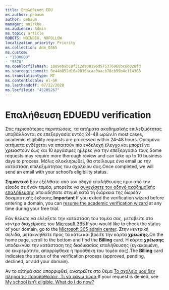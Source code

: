 ```yaml
---
title: Επαλήθευση EDU
ms.author: pebaum
author: pebaum
manager: mnirkhe
ms.audience: Admin
ms.topic: article
ROBOTS: NOINDEX, NOFOLLOW
localization_priority: Priority
ms.collection: Adm_O365
ms.custom:
- "1500009"
- "5578"
ms.openlocfilehash: 1889eb9b18f312da00196d575376960bc6b028fd
ms.sourcegitcommit: 9e44b852d18a2816acac0aacb78cb99b4c114368
ms.translationtype: MT
ms.contentlocale: el-GR
ms.lasthandoff: 07/22/2020
ms.locfileid: "45205267"
---
```

# <a name="edu-verification"></a><span data-ttu-id="c7c76-102">Επαλήθευση EDU</span><span class="sxs-lookup"><span data-stu-id="c7c76-102">EDU verification</span></span>

<span data-ttu-id="c7c76-103">Στις περισσότερες περιπτώσεις, τα αιτήματα ακαδημαϊκής επιλεξιμότητας υποβάλλονται σε επεξεργασία εντός 24-48 ωρών.</span><span class="sxs-lookup"><span data-stu-id="c7c76-103">In most cases, academic eligibility requests are processed within 24-48 hours.</span></span> <span data-ttu-id="c7c76-104">Ορισμένα αιτήματα ενδέχεται να απαιτούν πιο ενδελεχή έλεγχο και μπορεί να χρειαστούν έως και 10 εργάσιμες ημέρες για την επεξεργασία τους.</span><span class="sxs-lookup"><span data-stu-id="c7c76-104">Some requests may require more thorough review and can take up to 10 business days to process.</span></span> <span data-ttu-id="c7c76-105">Μόλις ολοκληρωθεί, θα στείλουμε ένα email με την κατάσταση επιλεξιμότητας του σχολείου σας.</span><span class="sxs-lookup"><span data-stu-id="c7c76-105">Once completed, we will send an email with your school’s eligibility status.</span></span>

<span data-ttu-id="c7c76-106">**Σημαντικό** Εάν εξέλθατε από τον οδηγό επαλήθευσης πριν από την είσοδο σε έναν τομέα, μπορείτε να [συνεχίσετε τον οδηγό ακαδημαϊκής επαλήθευσης](https://go.microsoft.com/fwlink/p/?linkid=2135255) οποιαδήποτε στιγμή κατά τη διάρκεια της δωρεάν δοκιμαστικής έκδοσης.</span><span class="sxs-lookup"><span data-stu-id="c7c76-106">**Important** If you exited the verification wizard before entering a domain, you can [resume the academic verification wizard](https://go.microsoft.com/fwlink/p/?linkid=2135255) at any time during your free trial.</span></span>

<span data-ttu-id="c7c76-107">Εάν θέλετε να ελέγξετε την κατάσταση του τομέα σας, μεταβείτε στο κέντρο διαχείρισης του [Microsoft 365](https://go.microsoft.com/fwlink/p/?linkid=2024339).</span><span class="sxs-lookup"><span data-stu-id="c7c76-107">If you would like to check the status of your domain, go to the [Microsoft 365 admin center](https://go.microsoft.com/fwlink/p/?linkid=2024339).</span></span> <span data-ttu-id="c7c76-108">Στην κεντρική σελίδα, μετακινηθείτε προς τα κάτω και βρείτε την κάρτα **χρέωσης.**</span><span class="sxs-lookup"><span data-stu-id="c7c76-108">On the home page, scroll to the bottom and find the **Billing** card.</span></span> <span data-ttu-id="c7c76-109">Η κάρτα **χρέωσης** υποδεικνύει την κατάσταση της διαδικασίας επαλήθευσης (εγκεκριμένη, σε εκκρεμότητα, απορρίφθηκε ή προσθήκη του τομέα σας).</span><span class="sxs-lookup"><span data-stu-id="c7c76-109">The **Billing** card indicates the status of the verification process (approved, pending, declined, or add your domain).</span></span>

<span data-ttu-id="c7c76-110">Αν το αίτημά σας απορριφθεί, ανατρέξτε στο θέμα [Το σχολείο μου δεν πληροί τις προϋποθέσεις. Τι να κάνω τώρα;](https://docs.microsoft.com/microsoft-365/commerce/subscriptions/verify-academic-eligibility#my-school-isnt-eligible-what-do-i-do-now)</span><span class="sxs-lookup"><span data-stu-id="c7c76-110">If your request is denied, see [My school isn’t eligible. What do I do now?](https://docs.microsoft.com/microsoft-365/commerce/subscriptions/verify-academic-eligibility#my-school-isnt-eligible-what-do-i-do-now)</span></span>
